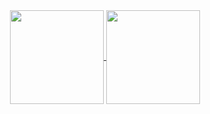 <div align="center">
<a href="https://github.com/Orcha02">
<img align="center" height="150px" src="https://github-readme-stats.vercel.app/api?username=Orcha02&show_icons=true&theme=tokyonight&hide_border=true&hide_title=true"/>
</a>
<a href="https://github.com/Orcha02">
  <img align="center" height="150px" src="https://github-readme-stats.vercel.app/api/top-langs/?username=Orcha02&layout=compact&&theme=tokyonight&showicons=true&hide_border=true&hide_title=true&langs_count=6"/>
</a>
</div>
